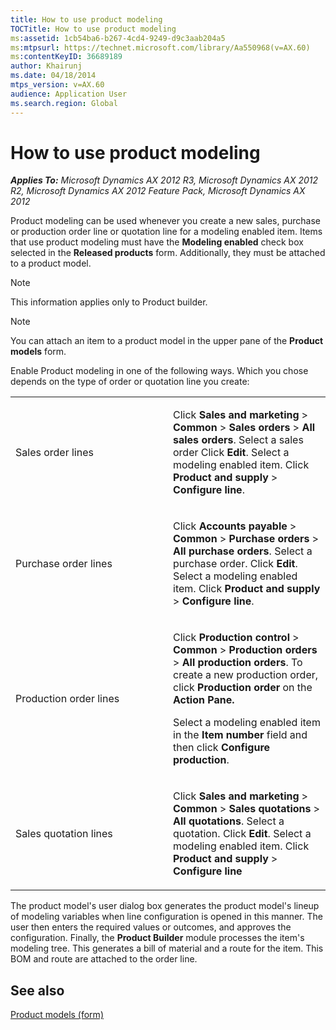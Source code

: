 ```yaml
---
title: How to use product modeling
TOCTitle: How to use product modeling
ms:assetid: 1cb54ba6-b267-4cd4-9249-d9c3aab204a5
ms:mtpsurl: https://technet.microsoft.com/library/Aa550968(v=AX.60)
ms:contentKeyID: 36689189
author: Khairunj
ms.date: 04/18/2014
mtps_version: v=AX.60
audience: Application User
ms.search.region: Global
---
```


# How to use product modeling 


_**Applies To:** Microsoft Dynamics AX 2012 R3, Microsoft Dynamics AX 2012 R2, Microsoft Dynamics AX 2012 Feature Pack, Microsoft Dynamics AX 2012_

Product modeling can be used whenever you create a new sales, purchase or production order line or quotation line for a modeling enabled item. Items that use product modeling must have the **Modeling enabled** check box selected in the **Released products** form. Additionally, they must be attached to a product model.


> [!NOTE]
> <P>This information applies only to Product builder.</P>




> [!NOTE]
> <P>You can attach an item to a product model in the upper pane of the <STRONG>Product models</STRONG> form.</P>



Enable Product modeling in one of the following ways. Which you chose depends on the type of order or quotation line you create:

<table>
<colgroup>
<col style="width: 50%" />
<col style="width: 50%" />
</colgroup>
<tbody>
<tr class="odd">
<td><p>Sales order lines</p></td>
<td><p>Click <strong>Sales and marketing</strong> &gt; <strong>Common</strong> &gt; <strong>Sales orders</strong> &gt; <strong>All sales orders</strong>. Select a sales order Click <strong>Edit</strong>. Select a modeling enabled item. Click <strong>Product and supply</strong> &gt; <strong>Configure line</strong>.</p></td>
</tr>
<tr class="even">
<td><p>Purchase order lines</p></td>
<td><p>Click <strong>Accounts payable</strong> &gt; <strong>Common</strong> &gt; <strong>Purchase orders</strong> &gt; <strong>All purchase orders</strong>. Select a purchase order. Click <strong>Edit</strong>. Select a modeling enabled item. Click <strong>Product and supply</strong> &gt; <strong>Configure line</strong>.</p></td>
</tr>
<tr class="odd">
<td><p>Production order lines</p></td>
<td><p>Click <strong>Production control</strong> &gt; <strong>Common</strong> &gt; <strong>Production orders</strong> &gt; <strong>All production orders</strong>. To create a new production order, click <strong>Production order</strong> on the <strong>Action Pane.</strong></p>
<p>Select a modeling enabled item in the <strong>Item number</strong> field and then click <strong>Configure production</strong>.</p></td>
</tr>
<tr class="even">
<td><p>Sales quotation lines</p></td>
<td><p>Click <strong>Sales and marketing</strong> &gt; <strong>Common</strong> &gt; <strong>Sales quotations</strong> &gt; <strong>All quotations</strong>. Select a quotation. Click <strong>Edit</strong>. Select a modeling enabled item. Click <strong>Product and supply</strong> &gt; <strong>Configure line</strong></p></td>
</tr>
</tbody>
</table>


The product model's user dialog box generates the product model's lineup of modeling variables when line configuration is opened in this manner. The user then enters the required values or outcomes, and approves the configuration. Finally, the **Product Builder** module processes the item's modeling tree. This generates a bill of material and a route for the item. This BOM and route are attached to the order line.

## See also

[Product models (form)](https://technet.microsoft.com/library/aa572853\(v=ax.60\))

  


